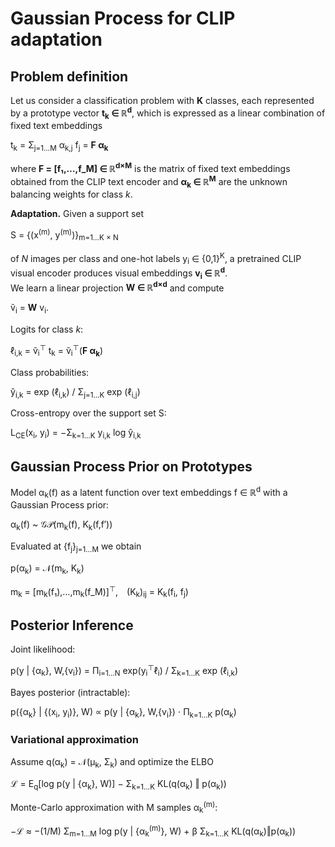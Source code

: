# Gaussian Process for CLIP adaptation

## Problem definition

Let us consider a classification problem with **K** classes, each represented by a prototype vector **t<sub>k</sub> ∈ ℝ<sup>d</sup>**, which is expressed as a linear combination of fixed text embeddings  

t<sub>k</sub> = Σ<sub>j=1…M</sub> α<sub>k,j</sub> f<sub>j</sub> = **F α<sub>k</sub>**

where **F = [f₁,…,f_M] ∈ ℝ<sup>d×M</sup>** is the matrix of fixed text embeddings obtained from the CLIP text encoder and **α<sub>k</sub> ∈ ℝ<sup>M</sup>** are the unknown balancing weights for class *k*.

**Adaptation.** Given a support set  

S = {(x<sup>(m)</sup>, y<sup>(m)</sup>)}<sub>m=1…K × N</sub>

of *N* images per class and one-hot labels y<sub>i</sub> ∈ {0,1}<sup>K</sup>, a pretrained CLIP visual encoder produces visual embeddings **v<sub>i</sub> ∈ ℝ<sup>d</sup>**.  
We learn a linear projection **W ∈ ℝ<sup>d×d</sup>** and compute  

ṽ<sub>i</sub> = **W** v<sub>i</sub>.

Logits for class *k*:

ℓ<sub>i,k</sub> = ṽ<sub>i</sub><sup>⊤</sup> t<sub>k</sub> = ṽ<sub>i</sub><sup>⊤</sup>(**F α<sub>k</sub>**)

Class probabilities:

ŷ<sub>i,k</sub> = exp (ℓ<sub>i,k</sub>) / Σ<sub>j=1…K</sub> exp (ℓ<sub>i,j</sub>)

Cross-entropy over the support set S:

L<sub>CE</sub>(x<sub>i</sub>, y<sub>i</sub>) = −Σ<sub>k=1…K</sub> y<sub>i,k</sub> log ŷ<sub>i,k</sub>

## Gaussian Process Prior on Prototypes

Model α<sub>k</sub>(f) as a latent function over text embeddings f ∈ ℝ<sup>d</sup> with a Gaussian Process prior:

α<sub>k</sub>(f) ~ 𝒢𝒫(m<sub>k</sub>(f), K<sub>k</sub>(f,f′))

Evaluated at {f<sub>j</sub>}<sub>j=1…M</sub> we obtain

p(α<sub>k</sub>) = 𝒩(m<sub>k</sub>, K<sub>k</sub>)  

m<sub>k</sub> = [m<sub>k</sub>(f₁),…,m<sub>k</sub>(f_M)]<sup>⊤</sup>, (K<sub>k</sub>)<sub>ij</sub> = K<sub>k</sub>(f<sub>i</sub>, f<sub>j</sub>)

## Posterior Inference

Joint likelihood:

p(y | {α<sub>k</sub>}, W,{v<sub>i</sub>}) = Π<sub>i=1…N</sub> exp(y<sub>i</sub><sup>⊤</sup>ℓ<sub>i</sub>) / Σ<sub>k=1…K</sub> exp (ℓ<sub>i,k</sub>)

Bayes posterior (intractable):

p({α<sub>k</sub>} | {(x<sub>i</sub>, y<sub>i</sub>)}, W) ∝ p(y | {α<sub>k</sub>}, W,{v<sub>i</sub>}) ⋅ Π<sub>k=1…K</sub> p(α<sub>k</sub>)

### Variational approximation

Assume q(α<sub>k</sub>) = 𝒩(μ<sub>k</sub>, Σ<sub>k</sub>) and optimize the ELBO

ℒ = E<sub>q</sub>[log p(y | {α<sub>k</sub>}, W)] − Σ<sub>k=1…K</sub> KL(q(α<sub>k</sub>) ‖ p(α<sub>k</sub>))

Monte-Carlo approximation with M samples α<sub>k</sub><sup>(m)</sup>:

−ℒ ≈ −(1/M) Σ<sub>m=1…M</sub> log p(y | {α<sub>k</sub><sup>(m)</sup>}, W) + β Σ<sub>k=1…K</sub> KL(q(α<sub>k</sub>)‖p(α<sub>k</sub>))

